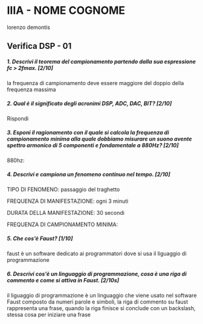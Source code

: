 # IIIA - NOME COGNOME
lorenzo demontis
## Verifica DSP - 01

##### 1. Descrivi il teorema del campionamento partendo dalla sua espressione _fc > 2fmax_. [2/10]

la frequenza di campionamento deve essere maggiore del doppio della frequenza massima

##### 2. Qual è il significato degli acronimi _DSP_, _ADC_, _DAC_, _BIT_? [2/10]

Rispondi

##### 3. Esponi il ragionamento con il quale si calcola la frequenza di campionamento minima alla quale dobbiamo misurare un suono avente spettro armonico di 5 componenti e fondamentale a _880Hz_? [2/10]

880hz:

##### 4. Descrivi e campiona un fenomeno continuo nel tempo. [2/10]

TIPO DI FENOMENO: passaggio del traghetto

FREQUENZA DI MANIFESTAZIONE: ogni 3 minuti

DURATA DELLA MANIFESTAZIONE: 30 secondi

FREQUENZA DI CAMPIONAMENTO MINIMA:

##### 5. Che cos'è _Faust_? [1/10]

faust è un software dedicato ai programmatori dove si usa il liguaggio di programmazione

##### 6. Descrivi cos'è un linguaggio di programmazione, cosa è una riga di commento e come si attiva in _Faust_. [2/10s]

il liguaggio di programmazione è un linguaggio che viene usato nel software Faust composto da numeri parole e simboli, la riga di commento su faust rappresenta una frase, quando la riga finisce si conclude con un backslash, stessa cosa per iniziare una frase 
